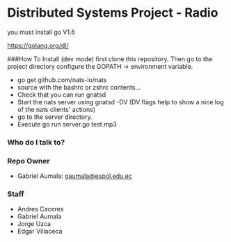 # Distributed Systems Project - Radio

you must install go V1.6

https://golang.org/dl/

###How To Install (dev mode)
first clone this repository. Then go to the project directory
configure the GOPATH -> environment variable.
*  go get github.com/nats-io/nats
*  source with the bashrc or zshrc contents...
*  Check that you can run gnatsd
*  Start the nats server using gnatsd -DV (DV flags help to show a nice log of the nats clients' actions)
*  go to the server directory.
*  Execute go run server.go test.mp3

### Who do I talk to?

### Repo Owner
* Gabriel Aumala:   gaumala@espol.edu.ec

### Staff
* Andres Caceres
* Gabriel Aumala
* Jorge Uzca
* Edgar Villaceca
